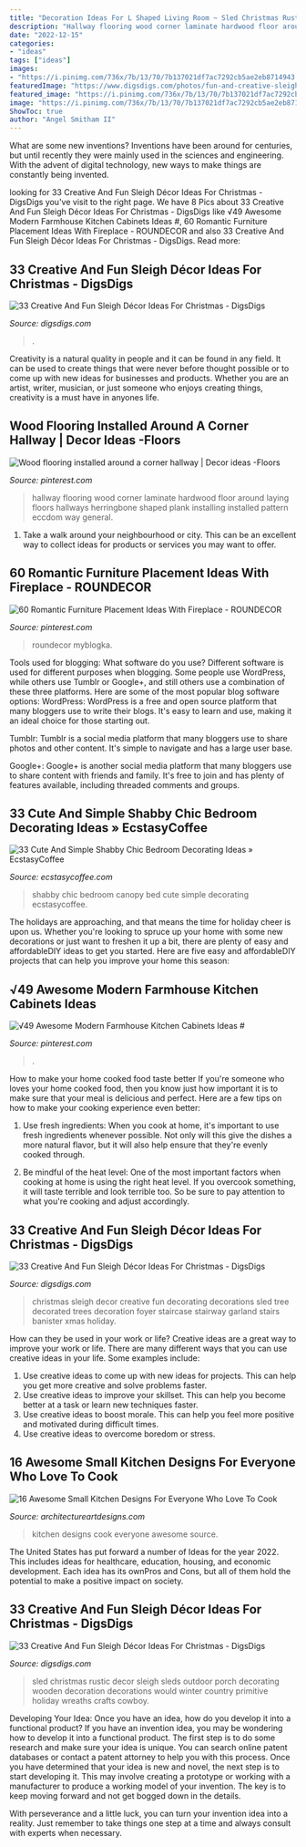 ```yaml
---
title: "Decoration Ideas For L Shaped Living Room ~ Sled Christmas Rustic Decor Sleigh Sleds Outdoor Porch Decorating Wooden Decoration Decorations Would Winter Country Primitive Holiday Wreaths Crafts Cowboy"
description: "Hallway flooring wood corner laminate hardwood floor around laying floors hallways herringbone shaped plank installing installed pattern eccdom way general"
date: "2022-12-15"
categories:
- "ideas"
tags: ["ideas"]
images:
- "https://i.pinimg.com/736x/7b/13/70/7b137021df7ac7292cb5ae2eb8714943.jpg"
featuredImage: "https://www.digsdigs.com/photos/fun-and-creative-sleigh-decor-ideas-for-christmas-11-554x776.jpg"
featured_image: "https://i.pinimg.com/736x/7b/13/70/7b137021df7ac7292cb5ae2eb8714943.jpg"
image: "https://i.pinimg.com/736x/7b/13/70/7b137021df7ac7292cb5ae2eb8714943.jpg"
ShowToc: true
author: "Angel Smitham II"
---
```



What are some new inventions?
Inventions have been around for centuries, but until recently they were mainly used in the sciences and engineering. With the advent of digital technology, new ways to make things are constantly being invented.

	

		
looking for 33 Creative And Fun Sleigh Décor Ideas For Christmas - DigsDigs you've visit to the right page. We have 8 Pics about 33 Creative And Fun Sleigh Décor Ideas For Christmas - DigsDigs like √49 Awesome Modern Farmhouse Kitchen Cabinets Ideas #, 60 Romantic Furniture Placement Ideas With Fireplace - ROUNDECOR and also 33 Creative And Fun Sleigh Décor Ideas For Christmas - DigsDigs. Read more:
		
    
## 33 Creative And Fun Sleigh Décor Ideas For Christmas - DigsDigs

<img loading=lazy src="https://www.digsdigs.com/photos/fun-and-creative-sleigh-decor-ideas-for-christmas-11-554x776.jpg" onerror="this.onerror=null;this.src='https://tse3.mm.bing.net/th?id=OIP.WXcljXAyZ6R5v1EmjD74SgHaKX&amp;pid=15.1';" alt="33 Creative And Fun Sleigh Décor Ideas For Christmas - DigsDigs">

_Source: digsdigs.com_

>. 

	

Creativity is a natural quality in people and it can be found in any field. It can be used to create things that were never before thought possible or to come up with new ideas for businesses and products. Whether you are an artist, writer, musician, or just someone who enjoys creating things, creativity is a must have in anyones life.

    
## Wood Flooring Installed Around A Corner Hallway | Decor Ideas -Floors

<img loading=lazy src="https://i.pinimg.com/736x/83/d8/c1/83d8c1bad320af1fe0c9209426e2edb0--hallway-flooring-wood-flooring.jpg?b=t" onerror="this.onerror=null;this.src='https://tse4.mm.bing.net/th?id=OIP.OBZKERb4bfHHNBjyUzbsIQHaJ4&amp;pid=15.1';" alt="Wood flooring installed around a corner hallway | Decor ideas -Floors">

_Source: pinterest.com_

>hallway flooring wood corner laminate hardwood floor around laying floors hallways herringbone shaped plank installing installed pattern eccdom way general. 

	

1. Take a walk around your neighbourhood or city. This can be an excellent way to collect ideas for products or services you may want to offer.

    
## 60 Romantic Furniture Placement Ideas With Fireplace - ROUNDECOR

<img loading=lazy src="https://i.pinimg.com/736x/b9/57/79/b95779512357ecef8db6f86bf9350d3e.jpg" onerror="this.onerror=null;this.src='https://tse1.mm.bing.net/th?id=OIP.BqNi51d6dJ_qShHPhQPc2AHaH1&amp;pid=15.1';" alt="60 Romantic Furniture Placement Ideas With Fireplace - ROUNDECOR">

_Source: pinterest.com_

>roundecor myblogka. 

	

Tools used for blogging: What software do you use?
Different software is used for different purposes when blogging. Some people use WordPress, while others use Tumblr or Google+, and still others use a combination of these three platforms. Here are some of the most popular blog software options: 
WordPress: WordPress is a free and open source platform that many bloggers use to write their blogs. It's easy to learn and use, making it an ideal choice for those starting out. 

Tumblr: Tumblr is a social media platform that many bloggers use to share photos and other content. It's simple to navigate and has a large user base. 

Google+: Google+ is another social media platform that many bloggers use to share content with friends and family. It's free to join and has plenty of features available, including threaded comments and groups.

    
## 33 Cute And Simple Shabby Chic Bedroom Decorating Ideas » EcstasyCoffee

<img loading=lazy src="https://i2.wp.com/www.ecstasycoffee.com/wp-content/uploads/2016/08/Shabby-Chic-Kids-Bedroom-With-A-Canopy-Bed.jpg" onerror="this.onerror=null;this.src='https://tse2.mm.bing.net/th?id=OIP.oVXacVJx3FoYQ5XCMhbWGAHaJ4&amp;pid=15.1';" alt="33 Cute And Simple Shabby Chic Bedroom Decorating Ideas » EcstasyCoffee">

_Source: ecstasycoffee.com_

>shabby chic bedroom canopy bed cute simple decorating ecstasycoffee. 

	

The holidays are approaching, and that means the time for holiday cheer is upon us. Whether you're looking to spruce up your home with some new decorations or just want to freshen it up a bit, there are plenty of easy and affordableDIY ideas to get you started. Here are five easy and affordableDIY projects that can help you improve your home this season: 

    
## √49 Awesome Modern Farmhouse Kitchen Cabinets Ideas #

<img loading=lazy src="https://i.pinimg.com/736x/7b/13/70/7b137021df7ac7292cb5ae2eb8714943.jpg" onerror="this.onerror=null;this.src='https://tse3.mm.bing.net/th?id=OIP.8rtalJElJd7zExeQ1CHTxAHaL6&amp;pid=15.1';" alt="√49 Awesome Modern Farmhouse Kitchen Cabinets Ideas #">

_Source: pinterest.com_

>. 

	

How to make your home cooked food taste better
If you're someone who loves your home cooked food, then you know just how important it is to make sure that your meal is delicious and perfect. Here are a few tips on how to make your cooking experience even better: 
1. Use fresh ingredients: When you cook at home, it's important to use fresh ingredients whenever possible. Not only will this give the dishes a more natural flavor, but it will also help ensure that they're evenly cooked through.

2. Be mindful of the heat level: One of the most important factors when cooking at home is using the right heat level. If you overcook something, it will taste terrible and look terrible too. So be sure to pay attention to what you're cooking and adjust accordingly.


    
## 33 Creative And Fun Sleigh Décor Ideas For Christmas - DigsDigs

<img loading=lazy src="http://www.digsdigs.com/photos/fun-and-creative-sleigh-decor-ideas-for-christmas-14-554x832.jpg" onerror="this.onerror=null;this.src='https://tse2.mm.bing.net/th?id=OIP.877Vbkw3p_7MS2z76sFMGQHaLH&amp;pid=15.1';" alt="33 Creative And Fun Sleigh Décor Ideas For Christmas - DigsDigs">

_Source: digsdigs.com_

>christmas sleigh decor creative fun decorating decorations sled tree decorated trees decoration foyer staircase stairway garland stairs banister xmas holiday. 

	

How can they be used in your work or life?
Creative ideas are a great way to improve your work or life. There are many different ways that you can use creative ideas in your life. Some examples include: 
1. Use creative ideas to come up with new ideas for projects. This can help you get more creative and solve problems faster. 
2. Use creative ideas to improve your skillset. This can help you become better at a task or learn new techniques faster. 
3. Use creative ideas to boost morale. This can help you feel more positive and motivated during difficult times. 
4. Use creative ideas to overcome boredom or stress.

    
## 16 Awesome Small Kitchen Designs For Everyone Who Love To Cook

<img loading=lazy src="http://www.architectureartdesigns.com/wp-content/uploads/2016/01/12-45.jpg" onerror="this.onerror=null;this.src='https://tse1.mm.bing.net/th?id=OIP.jOJgNUmRDUCG8DE5Lkh0IQHaK6&amp;pid=15.1';" alt="16 Awesome Small Kitchen Designs For Everyone Who Love To Cook">

_Source: architectureartdesigns.com_

>kitchen designs cook everyone awesome source. 

	

The United States has put forward a number of Ideas for the year 2022. This includes ideas for healthcare, education, housing, and economic development. Each idea has its ownPros and Cons, but all of them hold the potential to make a positive impact on society.

    
## 33 Creative And Fun Sleigh Décor Ideas For Christmas - DigsDigs

<img loading=lazy src="http://www.digsdigs.com/photos/fun-and-creative-sleigh-decor-ideas-for-christmas-8.jpg" onerror="this.onerror=null;this.src='https://tse1.mm.bing.net/th?id=OIP.SvNnDiJTRLNjdXAwrb5j4wAAAA&amp;pid=15.1';" alt="33 Creative And Fun Sleigh Décor Ideas For Christmas - DigsDigs">

_Source: digsdigs.com_

>sled christmas rustic decor sleigh sleds outdoor porch decorating wooden decoration decorations would winter country primitive holiday wreaths crafts cowboy. 

	

Developing Your Idea: Once you have an idea, how do you develop it into a functional product?
If you have an invention idea, you may be wondering how to develop it into a functional product. The first step is to do some research and make sure your idea is unique. You can search online patent databases or contact a patent attorney to help you with this process.
Once you have determined that your idea is new and novel, the next step is to start developing it. This may involve creating a prototype or working with a manufacturer to produce a working model of your invention. The key is to keep moving forward and not get bogged down in the details.

With perseverance and a little luck, you can turn your invention idea into a reality. Just remember to take things one step at a time and always consult with experts when necessary.

